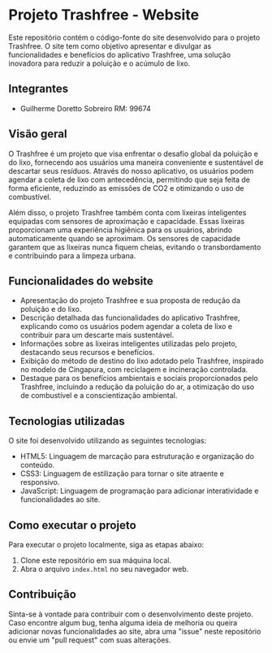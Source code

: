 # Projeto Trashfree - Website

Este repositório contém o código-fonte do site desenvolvido para o projeto Trashfree. O site tem como objetivo apresentar e divulgar as funcionalidades e benefícios do aplicativo Trashfree, uma solução inovadora para reduzir a poluição e o acúmulo de lixo.

## Integrantes

- Guilherme Doretto Sobreiro RM: 99674

## Visão geral

O Trashfree é um projeto que visa enfrentar o desafio global da poluição e do lixo, fornecendo aos usuários uma maneira conveniente e sustentável de descartar seus resíduos. Através do nosso aplicativo, os usuários podem agendar a coleta de lixo com antecedência, permitindo que seja feita de forma eficiente, reduzindo as emissões de CO2 e otimizando o uso de combustível.

Além disso, o projeto Trashfree também conta com lixeiras inteligentes equipadas com sensores de aproximação e capacidade. Essas lixeiras proporcionam uma experiência higiênica para os usuários, abrindo automaticamente quando se aproximam. Os sensores de capacidade garantem que as lixeiras nunca fiquem cheias, evitando o transbordamento e contribuindo para a limpeza urbana.

## Funcionalidades do website

- Apresentação do projeto Trashfree e sua proposta de redução da poluição e do lixo.
- Descrição detalhada das funcionalidades do aplicativo Trashfree, explicando como os usuários podem agendar a coleta de lixo e contribuir para um descarte mais sustentável.
- Informações sobre as lixeiras inteligentes utilizadas pelo projeto, destacando seus recursos e benefícios.
- Exibição do método de destino do lixo adotado pelo Trashfree, inspirado no modelo de Cingapura, com reciclagem e incineração controlada.
- Destaque para os benefícios ambientais e sociais proporcionados pelo Trashfree, incluindo a redução da poluição do ar, a otimização do uso de combustível e a conscientização ambiental.

## Tecnologias utilizadas

O site foi desenvolvido utilizando as seguintes tecnologias:

- HTML5: Linguagem de marcação para estruturação e organização do conteúdo.
- CSS3: Linguagem de estilização para tornar o site atraente e responsivo.
- JavaScript: Linguagem de programação para adicionar interatividade e funcionalidades ao site.

## Como executar o projeto

Para executar o projeto localmente, siga as etapas abaixo:

1. Clone este repositório em sua máquina local.
2. Abra o arquivo `index.html` no seu navegador web.

## Contribuição

Sinta-se à vontade para contribuir com o desenvolvimento deste projeto. Caso encontre algum bug, tenha alguma ideia de melhoria ou queira adicionar novas funcionalidades ao site, abra uma "issue" neste repositório ou envie um "pull request" com suas alterações.
